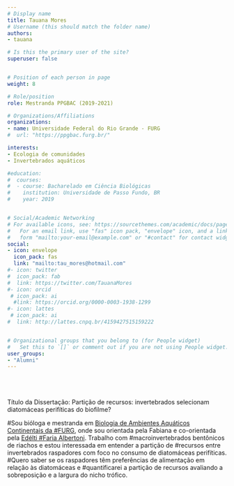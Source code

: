 ```yaml
---
# Display name
title: Tauana Mores
# Username (this should match the folder name)
authors:
- tauana

# Is this the primary user of the site?
superuser: false


# Position of each person in page
weight: 8

# Role/position
role: Mestranda PPGBAC (2019-2021)

# Organizations/Affiliations
organizations:
- name: Universidade Federal do Rio Grande - FURG
#  url: "https://ppgbac.furg.br/"

interests:
- Ecologia de comunidades
- Invertebrados aquáticos

#education:
#  courses:
#  - course: Bacharelado em Ciência Biológicas
#    institution: Universidade de Passo Fundo, BR
#    year: 2019


# Social/Academic Networking
# For available icons, see: https://sourcethemes.com/academic/docs/page-builder/#icons
#   For an email link, use "fas" icon pack, "envelope" icon, and a link in the
#   form "mailto:your-email@example.com" or "#contact" for contact widget.
social:
- icon: envelope
  icon_pack: fas
  link: "mailto:tau_mores@hotmail.com"
#- icon: twitter
#  icon_pack: fab
#  link: https://twitter.com/TauanaMores
#- icon: orcid
 # icon_pack: ai
  #link: https://orcid.org/0000-0003-1938-1299
#- icon: lattes
 # icon_pack: ai
#  link: http://lattes.cnpq.br/4159427515159222


# Organizational groups that you belong to (for People widget)
#   Set this to `[]` or comment out if you are not using People widget.
user_groups:
- "Alumni"
---
```

<br>
<br>
<br>
Título da Dissertação: Partição de recursos: invertebrados selecionam diatomáceas perifíticas do biofilme?

#Sou bióloga e mestranda em [Biologia de Ambientes Aquáticos Continentais da #FURG](https://ppgbac.furg.br/), onde sou orientada pela Fabiana e co-orientada pela [Edélti #Faria Albertoni](https://www.researchgate.net/profile/Edelti_Albertoni). Trabalho com #macroinvertebrados bentônicos de riachos e estou interessada em entender a partição de #recursos entre invertebrados raspadores com foco no consumo de diatomáceas perifíticas. #Quero saber se os raspadores têm preferências de alimentação em relação às diatomáceas e #quantificarei a partição de recursos avaliando a sobreposição e a largura do nicho trófico. 
